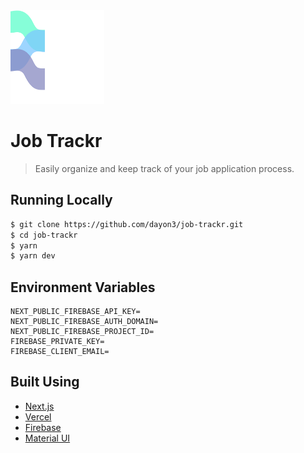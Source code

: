 <img src="./public/logo white text.svg" alt="Logo" width="150" height="150" />

# Job Trackr

> Easily organize and keep track of your job application process.

## Running Locally

```bash
$ git clone https://github.com/dayon3/job-trackr.git
$ cd job-trackr
$ yarn
$ yarn dev
```

## Environment Variables

```
NEXT_PUBLIC_FIREBASE_API_KEY=
NEXT_PUBLIC_FIREBASE_AUTH_DOMAIN=
NEXT_PUBLIC_FIREBASE_PROJECT_ID=
FIREBASE_PRIVATE_KEY=
FIREBASE_CLIENT_EMAIL=
```

## Built Using

- [Next.js](https://nextjs.org/)
- [Vercel](https://vercel.com)
- [Firebase](https://firebase.com)
- [Material UI](https://mui.com/)
